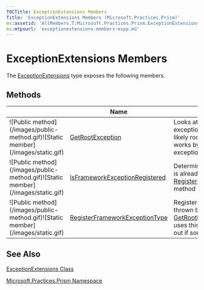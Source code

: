 ```yaml
---
TOCTitle: ExceptionExtensions Members
Title: 'ExceptionExtensions Members (Microsoft.Practices.Prism)'
ms:assetid: 'AllMembers.T:Microsoft.Practices.Prism.ExceptionExtensions'
ms:mtpsurl: 'exceptionextensions-members-mspp.md'
---
```


# ExceptionExtensions Members

The [ExceptionExtensions](https://msdn.microsoft.com/library/microsoft.practices.prism.exceptionextensions) type exposes the following members.

## Methods


<table>

<thead>
<tr class="header">
<th> </th>
<th>Name</th>
<th>Description</th>
</tr>
</thead>
<tbody>
<tr class="odd">
<td>![Public method](/images/public-method.gif)![Static member](/images/static.gif)</td>
<td><a href="https://msdn.microsoft.com/library/microsoft.practices.prism.exceptionextensions.getrootexception(system.exception)">GetRootException</a></td>
<td><div class="summary">
Looks at all the inner exceptions of the exception parameter to find the most likely root cause of the exception. This works by skipping all registered exception types.
</div></td>
</tr>
<tr class="even">
<td>![Public method](/images/public-method.gif)![Static member](/images/static.gif)</td>
<td><a href="https://msdn.microsoft.com/library/microsoft.practices.prism.exceptionextensions.isframeworkexceptionregistered(system.type)">IsFrameworkExceptionRegistered</a></td>
<td><div class="summary">
Determines whether the exception type is already registered using the <a href="https://msdn.microsoft.com/library/microsoft.practices.prism.exceptionextensions.registerframeworkexceptiontype(system.type)">RegisterFrameworkExceptionType(Type)</a> method
</div></td>
</tr>
<tr class="odd">
<td>![Public method](/images/public-method.gif)![Static member](/images/static.gif)</td>
<td><a href="https://msdn.microsoft.com/library/microsoft.practices.prism.exceptionextensions.registerframeworkexceptiontype(system.type)">RegisterFrameworkExceptionType</a></td>
<td><div class="summary">
Register the type of an Exception that is thrown by the framework. The <a href="https://msdn.microsoft.com/library/microsoft.practices.prism.exceptionextensions.getrootexception(system.exception)">GetRootException(Exception)</a> method uses this list of Exception types to find out if something has gone wrong.
</div></td>
</tr>
</tbody>
</table>

## See Also
[ExceptionExtensions Class](https://msdn.microsoft.com/library/microsoft.practices.prism.exceptionextensions)

[Microsoft.Practices.Prism Namespace](https://msdn.microsoft.com/library/microsoft.practices.prism)
